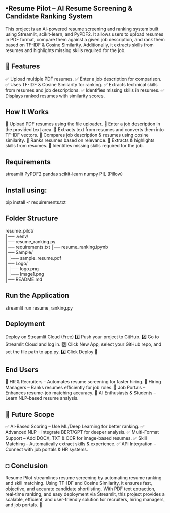 •Resume Pilot – AI Resume Screening & Candidate Ranking System
----------------------------------------------------------------
This project is an AI-powered resume screening and ranking system built using Streamlit, scikit-learn, and PyPDF2. It allows users to upload resumes in PDF format, compare them against a given job description, and rank them based on TF-IDF & Cosine Similarity. Additionally, it extracts skills from resumes and highlights missing skills required for the job.

🚀 Features
--------------------
✅ Upload multiple PDF resumes.
✅ Enter a job description for comparison.
✅ Uses TF-IDF & Cosine Similarity for ranking.
✅ Extracts technical skills from resumes and job descriptions.
✅ Identifies missing skills in resumes.
✅ Displays ranked resumes with similarity scores.

How It Works
---------------------
🔹 Upload PDF resumes using the file uploader.
🔹 Enter a job description in the provided text area.
🔹 Extracts text from resumes and converts them into TF-IDF vectors.
🔹 Compares job description & resumes using cosine similarity.
🔹 Ranks resumes based on relevance.
🔹 Extracts & highlights skills from resumes.
🔹 Identifies missing skills required for the job.

Requirements
---------------
streamlit
PyPDF2
pandas
scikit-learn
numpy
PIL (Pillow)

Install using:
-----------------
pip install -r requirements.txt  

Folder Structure
----------------------
resume_pilot/  
│── .venv/  
│── resume_ranking.py  
│── requirements.txt 
│── resume_ranking.ipynb   
│── Sample/  
│   ├── sample_resume.pdf  
│── Logo/  
│   ├── logo.png  
│   ├── Image1.png  
│── README.md  


Run the Application
----------------------------

streamlit run resume_ranking.py  

Deployment
------------------
Deploy on Streamlit Cloud (Free)
1️⃣ Push your project to GitHub.
2️⃣ Go to Streamlit Cloud and log in.
3️⃣ Click New App, select your GitHub repo, and set the file path to app.py.
4️⃣ Click Deploy 🚀

End Users
-----------------
🔹 HR & Recruiters – Automates resume screening for faster hiring.
🔹 Hiring Managers – Ranks resumes efficiently for job roles.
🔹 Job Portals – Enhances resume-job matching accuracy.
🔹 AI Enthusiasts & Students – Learn NLP-based resume analysis.

🔮 Future Scope
-------------------------
✅ AI-Based Scoring – Use ML/Deep Learning for better ranking.
✅ Advanced NLP – Integrate BERT/GPT for deeper analysis.
✅ Multi-Format Support – Add DOCX, TXT & OCR for image-based resumes.
✅ Skill Matching – Automatically extract skills & experience.
✅ API Integration – Connect with job portals & HR systems.

◘ Conclusion
---------------------
Resume Pilot streamlines resume screening by automating resume ranking and skill matching. Using TF-IDF and Cosine Similarity, it ensures fast, objective, and accurate candidate shortlisting. With PDF text extraction, real-time ranking, and easy deployment via Streamlit, this project provides a scalable, efficient, and user-friendly solution for recruiters, hiring managers, and job portals. 🚀


